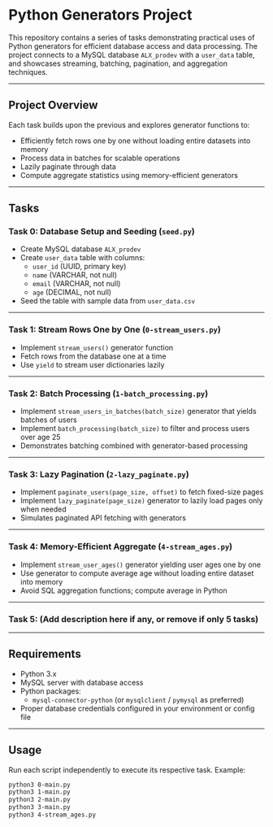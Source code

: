 # Python Generators Project

This repository contains a series of tasks demonstrating practical uses of Python generators for efficient database access and data processing. The project connects to a MySQL database `ALX_prodev` with a `user_data` table, and showcases streaming, batching, pagination, and aggregation techniques.

---

## Project Overview

Each task builds upon the previous and explores generator functions to:

- Efficiently fetch rows one by one without loading entire datasets into memory
- Process data in batches for scalable operations
- Lazily paginate through data
- Compute aggregate statistics using memory-efficient generators

---

## Tasks

### Task 0: Database Setup and Seeding (`seed.py`)

- Create MySQL database `ALX_prodev`
- Create `user_data` table with columns:
  - `user_id` (UUID, primary key)
  - `name` (VARCHAR, not null)
  - `email` (VARCHAR, not null)
  - `age` (DECIMAL, not null)
- Seed the table with sample data from `user_data.csv`

---

### Task 1: Stream Rows One by One (`0-stream_users.py`)

- Implement `stream_users()` generator function
- Fetch rows from the database one at a time
- Use `yield` to stream user dictionaries lazily

---

### Task 2: Batch Processing (`1-batch_processing.py`)

- Implement `stream_users_in_batches(batch_size)` generator that yields batches of users
- Implement `batch_processing(batch_size)` to filter and process users over age 25
- Demonstrates batching combined with generator-based processing

---

### Task 3: Lazy Pagination (`2-lazy_paginate.py`)

- Implement `paginate_users(page_size, offset)` to fetch fixed-size pages
- Implement `lazy_paginate(page_size)` generator to lazily load pages only when needed
- Simulates paginated API fetching with generators

---

### Task 4: Memory-Efficient Aggregate (`4-stream_ages.py`)

- Implement `stream_user_ages()` generator yielding user ages one by one
- Use generator to compute average age without loading entire dataset into memory
- Avoid SQL aggregation functions; compute average in Python

---

### Task 5: (Add description here if any, or remove if only 5 tasks)

---

## Requirements

- Python 3.x
- MySQL server with database access
- Python packages:
  - `mysql-connector-python` (or `mysqlclient` / `pymysql` as preferred)
- Proper database credentials configured in your environment or config file

---

## Usage

Run each script independently to execute its respective task. Example:

```bash
python3 0-main.py
python3 1-main.py
python3 2-main.py
python3 3-main.py
python3 4-stream_ages.py
